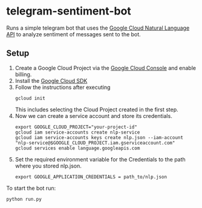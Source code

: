# telegram-sentiment-bot

Runs a simple telegram bot that uses the [Google Cloud Natural Language API](https://cloud.google.com/natural-language/docs/analyzing-sentiment) to analyze sentiment of messages sent to the bot.

## Setup
1.  Create a Google Cloud Project via the [Google Cloud Console](console.cloud.google.com) and enable billing.
2.  Install the [Google Cloud SDK](https://cloud.google.com/sdk/install)
3.  Follow the instructions after executing 
    ```
    gcloud init
    ````
    This includes selecting the Cloud Project created in the first step.
4.  Now we can create a service account and store its credentials.
    ```
    export GOOGLE_CLOUD_PROJECT="your-project-id"
    gcloud iam service-accounts create nlp-service
    gcloud iam service-accounts keys create nlp.json --iam-account "nlp-service@$GOOGLE_CLOUD_PROJECT.iam.gserviceaccount.com"
    gcloud services enable language.googleapis.com
    ```
5.  Set the required environment variable for the Credentials to the path where you stored nlp.json.
    ```
    export GOOGLE_APPLICATION_CREDENTIALS = path_to/nlp.json
    ```
    
To start the bot run:
```
python run.py
```
